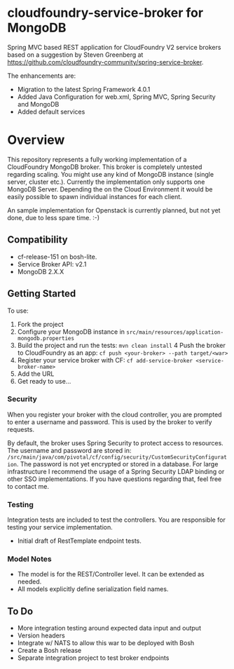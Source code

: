 cloudfoundry-service-broker for MongoDB
===========================

Spring MVC based REST application for CloudFoundry V2 service brokers based on a suggestion by Steven Greenberg at https://github.com/cloudfoundry-community/spring-service-broker.

The enhancements are:

- Migration to the latest Spring Framework 4.0.1
- Added Java Configuration for web.xml, Spring MVC, Spring Security and MongoDB
- Added default services

# Overview

This repository represents a fully working implementation of a CloudFoundry MongoDB broker. This broker is completely untested regarding scaling. You might use any kind of MongoDB instance (single server, cluster etc.). Currently the implementation only supports one MongoDB Server. Depending the on the Cloud Environment it would be easily possible to spawn individual instances for each client. 

An sample implementation for Openstack is currently planned, but not yet done, due to less spare time. :-)

## Compatibility

- cf-release-151 on bosh-lite.
- Service Broker API: v2.1
- MongoDB 2.X.X

## Getting Started

To use:

1. Fork the project
2. Configure your MongoDB instance in `src/main/resources/application-mongodb.properties`
3. Build the project and run the tests: `mvn clean install`
4 Push the broker to CloudFoundry as an app: `cf push <your-broker> --path target/<war>`
5. Register your service broker with CF: `cf add-service-broker <service-broker-name>`
6. Add the URL
7. Get ready to use...

### Security

When you register your broker with the cloud controller, you are prompted to enter a username and password.  This is used by the broker to verify requests.

By default, the broker uses Spring Security to protect access to resources. The username and password are stored in: `/src/main/java/com/pivotal/cf/config/security/CustomSecurityConfiguration`. The password is not yet encrypted or stored in a database. For large infrastructure I recommend the usage of a Spring Security LDAP binding or other SSO implementations. If you have questions regarding that, feel free to contact me.

### Testing

Integration tests are included to test the controllers.  You are responsible for testing your service implementation.  

- Initial draft of RestTemplate endpoint tests.

### Model Notes

- The model is for the REST/Controller level.  It can be extended as needed.
- All models explicitly define serialization field names.

## To Do

* More integration testing around expected data input and output
* Version headers
* Integrate w/ NATS to allow this war to be deployed with Bosh
* Create a Bosh release
* Separate integration project to test broker endpoints


